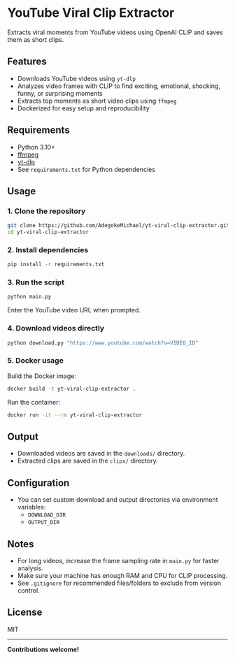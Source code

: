 # YouTube Viral Clip Extractor

Extracts viral moments from YouTube videos using OpenAI CLIP and saves them as short clips.

## Features

- Downloads YouTube videos using `yt-dlp`
- Analyzes video frames with CLIP to find exciting, emotional, shocking, funny, or surprising moments
- Extracts top moments as short video clips using `ffmpeg`
- Dockerized for easy setup and reproducibility

## Requirements

- Python 3.10+
- [ffmpeg](https://ffmpeg.org/)
- [yt-dlp](https://github.com/yt-dlp/yt-dlp)
- See `requirements.txt` for Python dependencies

## Usage

### 1. Clone the repository

```bash
git clone https://github.com/AdegokeMichael/yt-viral-clip-extractor.git
cd yt-viral-clip-extractor
```

### 2. Install dependencies

```bash
pip install -r requirements.txt
```

### 3. Run the script

```bash
python main.py
```
Enter the YouTube video URL when prompted.

### 4. Download videos directly

```bash
python download.py "https://www.youtube.com/watch?v=VIDEO_ID"
```

### 5. Docker usage

Build the Docker image:
```bash
docker build -t yt-viral-clip-extractor .
```

Run the container:
```bash
docker run -it --rm yt-viral-clip-extractor
```

## Output

- Downloaded videos are saved in the `downloads/` directory.
- Extracted clips are saved in the `clips/` directory.

## Configuration

- You can set custom download and output directories via environment variables:
  - `DOWNLOAD_DIR`
  - `OUTPUT_DIR`

## Notes

- For long videos, increase the frame sampling rate in `main.py` for faster analysis.
- Make sure your machine has enough RAM and CPU for CLIP processing.
- See `.gitignore` for recommended files/folders to exclude from version control.

## License

MIT

---

**Contributions welcome!**
